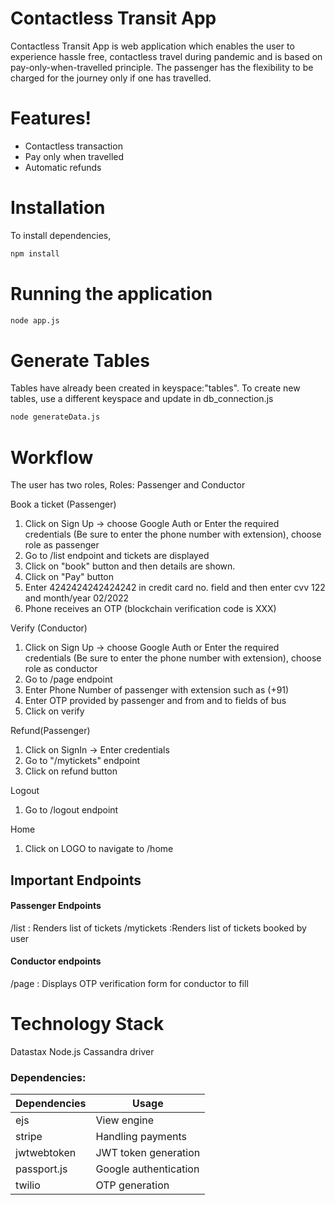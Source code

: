 # Contactless Transit App


Contactless Transit App is web application which enables the user to experience hassle free, contactless travel during pandemic and is based on pay-only-when-travelled principle. The passenger has the flexibility to be charged for the journey only if one has travelled.


# Features!

  - Contactless transaction 
  - Pay only when travelled
  - Automatic refunds
  
# Installation 
To install dependencies, 

```sh
npm install
```
# Running the application
```sh
node app.js
```
# Generate Tables
Tables have already been created in keyspace:"tables". 
To create new tables, use a different keyspace and update in db_connection.js 
```sh
node generateData.js
```
	
# Workflow
The user has two roles,
Roles: Passenger and Conductor 

Book a ticket (Passenger)
1. Click on Sign Up -> choose Google Auth or Enter the required credentials 
(Be sure to enter the phone number with extension), choose role as passenger
2. Go to  /list  endpoint and tickets are displayed
3. Click on "book" button and then details are shown.
4. Click on "Pay" button  
5. Enter 4242424242424242 in credit card no. field and then enter cvv 122 and month/year
02/2022
6. Phone receives an OTP (blockchain verification code is XXX)

Verify (Conductor)
1. Click on Sign Up -> choose Google Auth or Enter the required credentials 
(Be sure to enter the phone number with extension), choose role as conductor
2. Go to /page endpoint 
3. Enter Phone Number of passenger with extension such as (+91)
4. Enter OTP provided by passenger and from and to fields of bus
5. Click on verify 

Refund(Passenger)
1. Click on SignIn -> Enter credentials
2. Go to "/mytickets" endpoint 
3. Click on refund button

Logout
1. Go to /logout endpoint

Home
1. Click on LOGO to navigate to /home

## Important Endpoints
#### Passenger Endpoints
/list : Renders list of tickets 
/mytickets :Renders list of tickets booked by user


#### Conductor endpoints
/page  : Displays OTP verification form for conductor to fill
# Technology Stack
Datastax Node.js Cassandra driver 

### Dependencies:

|  Dependencies     |   Usage     |
| ------ | ------ |
| ejs | View engine |
| stripe | Handling payments  |
| jwtwebtoken | JWT token generation |
| passport.js | Google authentication |
| twilio | OTP generation |



 











